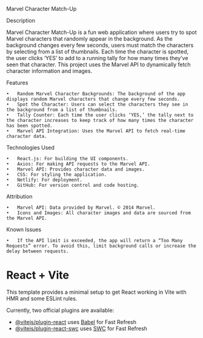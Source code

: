 Marvel Character Match-Up

Description

Marvel Character Match-Up is a fun web application where users try to spot Marvel characters that randomly appear in the background. As the background changes every few seconds, users must match the characters by selecting from a list of thumbnails. Each time the character is spotted, the user clicks ‘YES’ to add to a running tally for how many times they’ve seen that character. This project uses the Marvel API to dynamically fetch character information and images.

Features

	•	Random Marvel Character Backgrounds: The background of the app displays random Marvel characters that change every few seconds.
	•	Spot the Character: Users can select the characters they see in the background from a list of thumbnails.
	•	Tally Counter: Each time the user clicks ‘YES,’ the tally next to the character increases to keep track of how many times the character has been spotted.
	•	Marvel API Integration: Uses the Marvel API to fetch real-time character data.

Technologies Used

	•	React.js: For building the UI components.
	•	Axios: For making API requests to the Marvel API.
	•	Marvel API: Provides character data and images.
	•	CSS: For styling the application.
	•	Netlify: For deployment.
	•	GitHub: For version control and code hosting.


Attribution

	•	Marvel API: Data provided by Marvel. © 2014 Marvel.
	•	Icons and Images: All character images and data are sourced from the Marvel API.

Known Issues

	•	If the API limit is exceeded, the app will return a “Too Many Requests” error. To avoid this, limit background calls or increase the delay between requests.


# React + Vite

This template provides a minimal setup to get React working in Vite with HMR and some ESLint rules.

Currently, two official plugins are available:

- [@vitejs/plugin-react](https://github.com/vitejs/vite-plugin-react/blob/main/packages/plugin-react/README.md) uses [Babel](https://babeljs.io/) for Fast Refresh
- [@vitejs/plugin-react-swc](https://github.com/vitejs/vite-plugin-react-swc) uses [SWC](https://swc.rs/) for Fast Refresh
